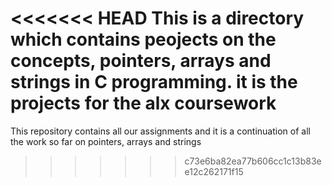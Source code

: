 <<<<<<< HEAD
This is a directory which contains peojects on the concepts, pointers, arrays and strings in C programming. it is the projects for the alx coursework
=======
This repository contains all our assignments and it is a continuation of all the work so far on pointers, arrays and strings
>>>>>>> c73e6ba82ea77b606cc1c13b83ee12c262171f15
